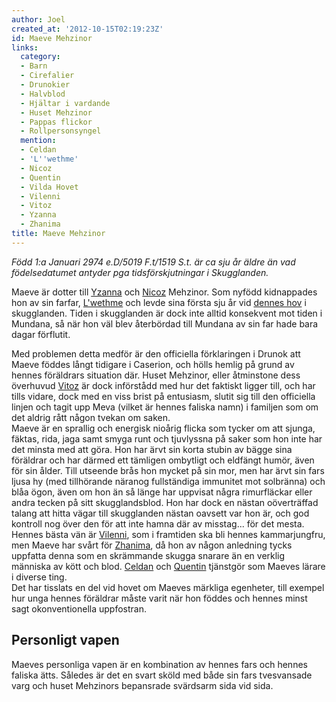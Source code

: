 ```yaml
---
author: Joel
created_at: '2012-10-15T02:19:23Z'
id: Maeve Mehzinor
links:
  category:
  - Barn
  - Cirefalier
  - Drunokier
  - Halvblod
  - Hjältar i vardande
  - Huset Mehzinor
  - Pappas flickor
  - Rollpersonsyngel
  mention:
  - Celdan
  - 'L''wethme'
  - Nicoz
  - Quentin
  - Vilda Hovet
  - Vilenni
  - Vitoz
  - Yzanna
  - Zhanima
title: Maeve Mehzinor
---
```


*Född 1:a Januari 2974 e.D/5019 F.t/1519 S.t. är ca sju år äldre än vad födelsedatumet antyder pga
tidsförskjutningar i Skugglanden.*

Maeve är dotter till [Yzanna] och [Nicoz] Mehzinor. Som nyfödd kidnappades hon av sin farfar,
[L'wethme] och levde sina första sju år vid [dennes hov] i skugglanden. Tiden i skugglanden är dock
inte alltid konsekvent mot tiden i Mundana, så när hon väl blev återbördad till Mundana av sin far
hade bara dagar förflutit.

Med problemen detta medför är den officiella förklaringen i Drunok att Maeve föddes långt tidigare i
Caserion, och hölls hemlig på grund av hennes föräldrars situation där. Huset Mehzinor, eller
åtminstone dess överhuvud [Vitoz] är dock införstådd med hur det faktiskt ligger till, och har tills
vidare, dock med en viss brist på entusiasm, slutit sig till den officiella linjen och tagit upp
Meva (vilket är hennes faliska namn) i familjen som om det aldrig rått någon tvekan om saken.\
Maeve är en sprallig och energisk nioårig flicka som tycker om att sjunga, fäktas, rida, jaga samt
smyga runt och tjuvlyssna på saker som hon inte har det minsta med att göra. Hon har ärvt sin korta
stubin av bägge sina föräldrar och har därmed ett tämligen ombytligt och eldfängt humör, även för
sin ålder. Till utseende brås hon mycket på sin mor, men har ärvt sin fars ljusa hy (med tillhörande
näranog fullständiga immunitet mot solbränna) och blåa ögon, även om hon än så länge har uppvisat
några rimurfläckar eller andra tecken på sitt skugglandsblod. Hon har dock en nästan oöverträffad
talang att hitta vägar till skugglanden nästan oavsett var hon är, och god kontroll nog över den för
att inte hamna där av misstag... för det mesta. Hennes bästa vän är [Vilenni], som i framtiden ska
bli hennes kammarjungfru, men Maeve har svårt för [Zhanima], då hon av någon anledning tycks
uppfatta denna som en skrämmande skugga snarare än en verklig människa av kött och blod. [Celdan]
och [Quentin] tjänstgör som Maeves lärare i diverse ting.\
Det har tisslats en del vid hovet om Maeves märkliga egenheter, till exempel hur unga hennes
föräldrar måste varit när hon föddes och hennes minst sagt okonventionella uppfostran. 

Personligt vapen
----------------

Maeves personliga vapen är en kombination av hennes fars och hennes faliska ätts. Således är det en
svart sköld med både sin fars tvesvansade varg och huset Mehzinors bepansrade svärdsarm sida vid
sida.

  [Yzanna]: Yzanna
  [Nicoz]: Nicoz
  [L'wethme]: Lwethme
  [dennes hov]: Vilda_Hovet
  [Vitoz]: Vitoz
  [Vilenni]: Vilenni
  [Zhanima]: Zhanima
  [Celdan]: Celdan
  [Quentin]: Quentin